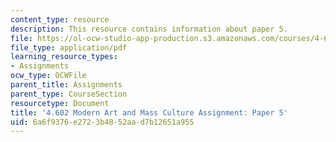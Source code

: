 ```yaml
---
content_type: resource
description: This resource contains information about paper 5.
file: https://ol-ocw-studio-app-production.s3.amazonaws.com/courses/4-602-modern-art-and-mass-culture-spring-2012/6a6f9376e2723b4852aad7b12651a955_MIT4_602S12_paper5.pdf
file_type: application/pdf
learning_resource_types:
- Assignments
ocw_type: OCWFile
parent_title: Assignments
parent_type: CourseSection
resourcetype: Document
title: '4.602 Modern Art and Mass Culture Assignment: Paper 5'
uid: 6a6f9376-e272-3b48-52aa-d7b12651a955
---
```

